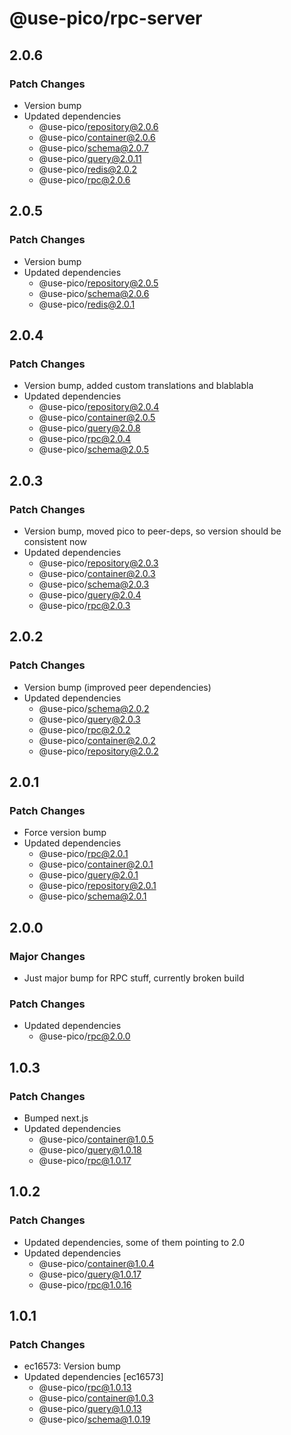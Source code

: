 # @use-pico/rpc-server

## 2.0.6

### Patch Changes

- Version bump
- Updated dependencies
    - @use-pico/repository@2.0.6
    - @use-pico/container@2.0.6
    - @use-pico/schema@2.0.7
    - @use-pico/query@2.0.11
    - @use-pico/redis@2.0.2
    - @use-pico/rpc@2.0.6

## 2.0.5

### Patch Changes

- Version bump
- Updated dependencies
    - @use-pico/repository@2.0.5
    - @use-pico/schema@2.0.6
    - @use-pico/redis@2.0.1

## 2.0.4

### Patch Changes

- Version bump, added custom translations and blablabla
- Updated dependencies
    - @use-pico/repository@2.0.4
    - @use-pico/container@2.0.5
    - @use-pico/query@2.0.8
    - @use-pico/rpc@2.0.4
    - @use-pico/schema@2.0.5

## 2.0.3

### Patch Changes

- Version bump, moved pico to peer-deps, so version should be consistent now
- Updated dependencies
    - @use-pico/repository@2.0.3
    - @use-pico/container@2.0.3
    - @use-pico/schema@2.0.3
    - @use-pico/query@2.0.4
    - @use-pico/rpc@2.0.3

## 2.0.2

### Patch Changes

- Version bump (improved peer dependencies)
- Updated dependencies
    - @use-pico/schema@2.0.2
    - @use-pico/query@2.0.3
    - @use-pico/rpc@2.0.2
    - @use-pico/container@2.0.2
    - @use-pico/repository@2.0.2

## 2.0.1

### Patch Changes

- Force version bump
- Updated dependencies
    - @use-pico/rpc@2.0.1
    - @use-pico/container@2.0.1
    - @use-pico/query@2.0.1
    - @use-pico/repository@2.0.1
    - @use-pico/schema@2.0.1

## 2.0.0

### Major Changes

- Just major bump for RPC stuff, currently broken build

### Patch Changes

- Updated dependencies
    - @use-pico/rpc@2.0.0

## 1.0.3

### Patch Changes

- Bumped next.js
- Updated dependencies
    - @use-pico/container@1.0.5
    - @use-pico/query@1.0.18
    - @use-pico/rpc@1.0.17

## 1.0.2

### Patch Changes

- Updated dependencies, some of them pointing to 2.0
- Updated dependencies
    - @use-pico/container@1.0.4
    - @use-pico/query@1.0.17
    - @use-pico/rpc@1.0.16

## 1.0.1

### Patch Changes

- ec16573: Version bump
- Updated dependencies [ec16573]
    - @use-pico/rpc@1.0.13
    - @use-pico/container@1.0.3
    - @use-pico/query@1.0.13
    - @use-pico/schema@1.0.19

